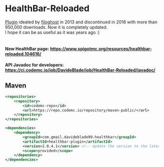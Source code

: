 
# HealthBar-Reloaded
[Plugin](https://dev.bukkit.org/projects/health-bar) ideated by [filoghost](https://github.com/filoghost) in 2013 and discontinued in 2016 with more than 950,000 downloads. Now it is completely updated. <br/>
I hope it can be as useful as it was years ago :) <br/><br/>


#### New HealthBar page: https://www.spigotmc.org/resources/healthbar-reloaded.104616/

#### API Javadoc for developers: https://ci.codemc.io/job/DavideBlade/job/HealthBar-Reloaded/javadoc/

## Maven
```xml
<repositories>
    <repository>
        <id>codemc-repo</id>
        <url>https://repo.codemc.io/repository/maven-public/</url>
    </repository>
</repositories>
```

```xml
<dependencies>
    <dependency>
        <groupId>com.gmail.davideblade99.healthbar</groupId>
        <artifactId>healthbar-plugin</artifactId>
        <version>2.0.4.1</version> <!-- Update the version to the latest one! -->
        <scope>provided</scope>
    </dependency>
</dependencies>
```
